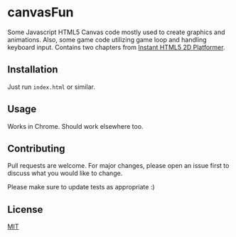 # canvasFun

Some Javascript HTML5 Canvas code mostly used to create graphics and animations.
Also, some game code utilizing game loop and handling keyboard input.
Contains two chapters from [Instant HTML5 2D Platformer](https://books.google.hr/books?id=z48Sdfyc44MC&printsec=frontcover&dq=Instant+HTML5+2D+Platformer&hl=en&sa=X&ved=0ahUKEwitg_ShmobiAhVqposKHeAQCTIQ6AEIKTAA).

## Installation

Just run `index.html` or similar.

## Usage

Works in Chrome. Should work elsewhere too.

## Contributing
Pull requests are welcome. For major changes, please open an issue first to discuss what you would like to change.

Please make sure to update tests as appropriate :)

## License
[MIT](https://choosealicense.com/licenses/mit/)
